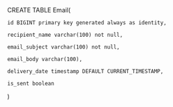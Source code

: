 
   CREATE TABLE Email(

    id BIGINT primary key generated always as identity,
    
    recipient_name varchar(100) not null,
    
    email_subject varchar(100) not null,
    
    email_body varchar(100),
    
    delivery_date timestamp DEFAULT CURRENT_TIMESTAMP,
    
    is_sent boolean
)
